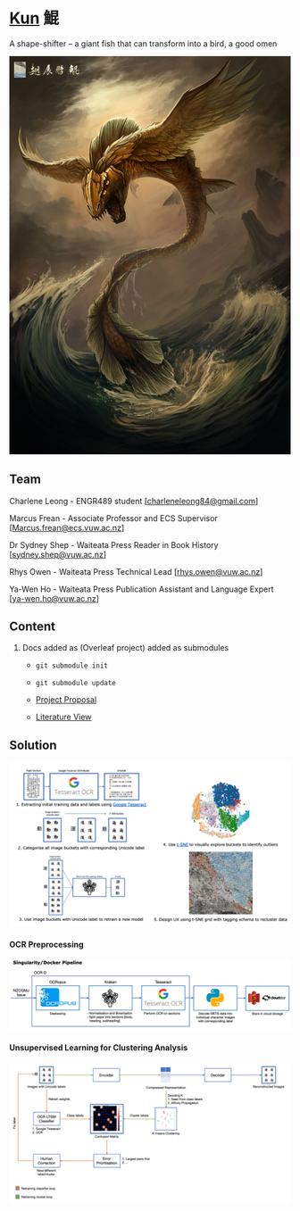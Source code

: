 # [Kun](https://en.wikipedia.org/wiki/Peng_(mythology)) 鯤

A shape-shifter – a giant fish that can transform into a bird, a good omen



![kun](imgs/kun.jpg)



## Team

Charlene Leong - ENGR489 student  [charleneleong84@gmail.com]

Marcus Frean  - Associate Professor and ECS Supervisor [[Marcus.frean@ecs.vuw.ac.nz](mailto:Marcus.frean@ecs.vuw.ac.nz)]

Dr Sydney Shep - Waiteata Press Reader in Book History [[sydney.shep@vuw.ac.nz](mailto:sydney.shep@vuw.ac.nz)]

Rhys Owen - Waiteata Press Technical Lead  [[rhys.owen@vuw.ac.nz](mailto:rhys.owen@vuw.ac.nz)]

Ya-Wen Ho - Waiteata Press Publication Assistant and Language Expert [[ya-wen.ho@vuw.ac.nz](mailto:ya-wen.ho@vuw.ac.nz)]



## Content

1. Docs added as (Overleaf project) added as submodules
   - ```git submodule init```
   - ```git submodule update```

   - [Project Proposal](https://v2.overleaf.com/3513197212ymjrcbfyqzbz) 
   - [Literature View]()



## Solution

![process](./imgs/process.png)



#### OCR Preprocessing

![ocr-preprocessing](./imgs/ocr-preprocessing.png)



#### Unsupervised Learning for Clustering Analysis

![unsupervised_learning](./imgs/unsupervised_learning.png)